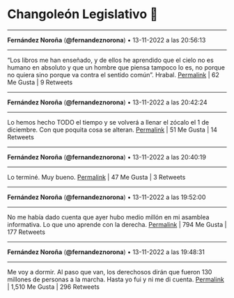 # Changoleón Legislativo 🙈
*****
**Fernández Noroña** (**@fernandeznorona**) • 13-11-2022 a las 20:56:13
*****
“Los libros me han enseñado, y de ellos he aprendido que el cielo no es humano en absoluto y que un hombre que piensa tampoco lo es, no porque no quiera sino porque va contra el sentido común”. Hrabal.
[Permalink](https://twitter.com/fernandeznorona/status/1592018544526753792) | 62 Me Gusta | 9 Retweets
*****
**Fernández Noroña** (**@fernandeznorona**) • 13-11-2022 a las 20:42:24
*****
Lo hemos hecho TODO el tiempo y se volverá a llenar el zócalo el 1 de diciembre. Con que poquita cosa se alteran.
[Permalink](https://twitter.com/fernandeznorona/status/1592015063652904960) | 51 Me Gusta | 14 Retweets
*****
**Fernández Noroña** (**@fernandeznorona**) • 13-11-2022 a las 20:40:19
*****
Lo terminé. Muy bueno.
[Permalink](https://twitter.com/fernandeznorona/status/1592014539578658816) | 47 Me Gusta | 3 Retweets
*****
**Fernández Noroña** (**@fernandeznorona**) • 13-11-2022 a las 19:52:00
*****
No me había dado cuenta que ayer hubo medio millón en mi asamblea informativa. Lo que uno aprende con la derecha.
[Permalink](https://twitter.com/fernandeznorona/status/1592002382598393856) | 794 Me Gusta | 177 Retweets
*****
**Fernández Noroña** (**@fernandeznorona**) • 13-11-2022 a las 19:48:31
*****
Me voy a dormir. Al paso que van, los derechosos dirán que fueron 130 millones de personas a la marcha. Hasta yo fui y ni me di cuenta.
[Permalink](https://twitter.com/fernandeznorona/status/1592001505766563840) | 1,510 Me Gusta | 296 Retweets